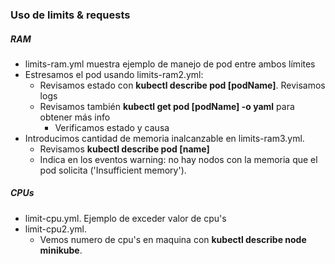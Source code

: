 

### Uso de limits & requests

##### RAM

* limits-ram.yml muestra ejemplo de manejo de pod entre ambos límites
* Estresamos el pod usando limits-ram2.yml:
    *  Revisamos estado con **kubectl describe pod [podName]**. Revisamos logs
    *  Revisamos también **kubectl get pod [podName] -o yaml** para obtener más info
        *  Verificamos estado y causa
* Introducimos cantidad de memoria inalcanzable en limits-ram3.yml.
    *  Revisamos **kubectl describe pod [name]**
    *  Indica en los eventos warning: no hay nodos con la memoria que el pod solicita ('Insufficient memory').

##### CPUs

* limit-cpu.yml. Ejemplo de exceder valor de cpu's
* limit-cpu2.yml.
    * Vemos numero de cpu's en maquina con **kubectl describe node minikube**.